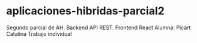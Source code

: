 # aplicaciones-hibridas-parcial2
Segundo parcial de AH. Backend API REST. Frontend React
Alumna: Picart Catalina
Trabajo individual
